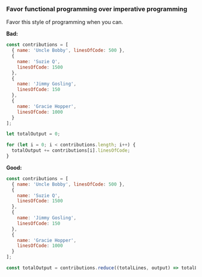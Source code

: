 ### Favor functional programming over imperative programming

Favor this style of programming when you can.

**Bad:**

```js
const contributions = [
  { name: 'Uncle Bobby', linesOfCode: 500 },
  {
    name: 'Suzie Q',
    linesOfCode: 1500
  },
  {
    name: 'Jimmy Gosling',
    linesOfCode: 150
  },
  {
    name: 'Gracie Hopper',
    linesOfCode: 1000
  }
];

let totalOutput = 0;

for (let i = 0; i < contributions.length; i++) {
  totalOutput += contributions[i].linesOfCode;
}
```

**Good:**

```js
const contributions = [
  { name: 'Uncle Bobby', linesOfCode: 500 },
  {
    name: 'Suzie Q',
    linesOfCode: 1500
  },
  {
    name: 'Jimmy Gosling',
    linesOfCode: 150
  },
  {
    name: 'Gracie Hopper',
    linesOfCode: 1000
  }
];

const totalOutput = contributions.reduce((totalLines, output) => totalLines + output.linesOfCode, 0);
```
